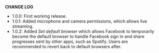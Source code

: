 **CHANGE LOG**
* 1.0.0: First working release.
* 1.0.1: Added microphone and camera permissions, which allows live streaming.
* 1.0.2: Added *Set default browser* which allows Facebook to temporarily become the default browser to handle Facebook sign in and share progresses sent by other apps, such as Spotify. Users are recommended to revert back to default browsers after.